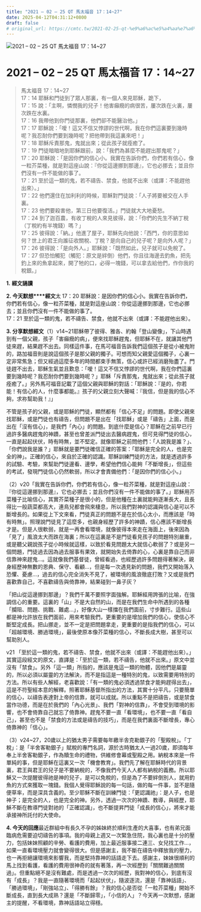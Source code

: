 ```yaml
---
title: "2021 – 02 – 25 QT 馬太福音 17：14~27"
date: 2025-04-12T04:31:12+0800
draft: false
# original_url: https://cmtc.tw/2021-02-25-qt-%e9%a6%ac%e5%a4%aa%e7%a6%8f%e9%9f%b3-17%ef%bc%9a1427
---
```


![2021 – 02 – 25 QT 馬太福音 17：14~27](/images/qt.jpg   "2021 – 02 – 25 QT 馬太福音 17：14~27")

# 2021 – 02 – 25 QT 馬太福音 17：14~27

> 馬太福音 17：14~27  
> 17：14 耶穌和門徒到了眾人那裏，有一個人來見耶穌，跪下，  
> 17：15 說：「主啊，憐憫我的兒子！他害癲癇的病很苦，屢次跌在火裏，屢次跌在水裏。  
> 17：16 我帶他到你門徒那裏，他們卻不能醫治他。」  
> 17：17 耶穌說：「噯！這又不信又悖謬的世代啊，我在你們這裏要到幾時呢？我忍耐你們要到幾時呢？把他帶到我這裏來吧！」  
> 17：18 耶穌斥責那鬼，鬼就出來；從此孩子就痊癒了。  
> 17：19 門徒暗暗地到耶穌跟前，說：「我們為甚麼不能趕出那鬼呢？」  
> 17：20 耶穌說：「是因你們的信心小。我實在告訴你們，你們若有信心，像一粒芥菜種，就是對這座山說：『你從這邊挪到那邊』，它也必挪去；並且你們沒有一件不能做的事了。  
> 17：21 至於這一類的鬼，若不禱告、禁食，他就不出來（或譯：不能趕他出來）。」  
> 17：22 他們還住在加利利的時候，耶穌對門徒說：「人子將要被交在人手裏。  
> 17：23 他們要殺害他，第三日他要復活。」門徒就大大地憂愁。  
> 17：24 到了迦百農，有收丁稅的人來見彼得，說：「你們的先生不納丁稅（丁稅約有半塊錢）嗎？」  
> 17：25 彼得說：「納。」他進了屋子，耶穌先向他說：「西門，你的意思如何？世上的君王向誰征收關稅、丁稅？是向自己的兒子呢？是向外人呢？」  
> 17：26 彼得說：「是向外人。」耶穌說：「既然如此，兒子就可以免稅了。  
> 17：27 但恐怕觸犯（觸犯：原文是絆倒）他們，你且往海邊去釣魚，把先釣上來的魚拿起來，開了牠的口，必得一塊錢，可以拿去給他們，作你我的稅銀。」

**1.** **經文誦讀**

**2. 今天默想****經文**太 17：20 耶穌說：是因你們的信心小。我實在告訴你們，你們若有信心，像一粒芥菜種，就是對這座山說：你從這邊挪到那邊，它也必挪去；並且你們沒有一件不能做的事了。  
17：21 至於這一類的鬼，若不禱告、禁食，他就不出來（或譯：不能趕他出來）。

**3. 分享默想經文**（1）v14~21耶穌帶了彼得、雅各、約翰「登山變像」，下山時遇到有一個父親，孩子「害癲癇的病」，便來找耶穌趕鬼，但耶穌不在，就讓其他門徒來趕，結果趕不出去。同樣這件事，在馬可福音告訴我們這個孩子是從小被鬼附的，路加福音則是說這個孩子是那父親的獨子。可想而知父親愛這個獨子，心裏一定非常焦急；但又經過這麼多年的時間都束手無策，信心或許已經消磨殆盡了。門徒趕不出去，耶穌生氣並且歎息：「噯！這又不信又悖謬的世代啊，我在你們這裏要到幾時呢？我忍耐你們要到幾時呢？」耶穌「斥責那鬼，鬼就出來；從此孩子就痊癒了。」另外馬可福音記載了這個父親與耶穌的對話：「耶穌說：『是的，你若能！有信心的人，什麼事都能。』孩子的父親立刻大聲喊：『我信，但是我的信心不夠，求祢幫助我！』」

不管是孩子的父親，或是耶穌的門徒，顯然都有「信心不足」的問題。即使父親來找耶穌，或是門徒也有禱告，但問題不是出在「找耶穌」或是「禱告」上面，而是出在「沒有信心」，是我們「內心」的問題。到底什麼是信心？耶穌在之前早已行過許多醫病趕鬼的神蹟，甚至也曾差派門徒出去醫病趕鬼，但可見得門徒的信心，一直是起起伏伏，時有時無，並不堅定。就像耶穌之前問他們：「人說我是誰？」、「你們說我是誰？」耶穌就是要門徒確信正確的答案：「耶穌是完全的人，也是完全的神」。正確的信心，來自於正確的認識。耶穌訓練門徒的方法，就是透過許多的試驗、考驗，來幫助門徒邊看、邊學，希望他們信心能夠「不斷增長」，但這些的考試，發現門徒信心仍然軟弱，所以才會責備他們：「是因你們的信心小。」

（2）v20「我實在告訴你們，你們若有信心，像一粒芥菜種，就是對這座山說：『你從這邊挪到那邊』，它也必挪去；並且你們沒有一件不能做的事了。」耶穌用芥菜種子比喻信心，其實芥菜種子是很小的，但是他種在土裏就能夠逐漸長大，且長得比一般蔬菜都高大，連鳥兒都會飛來棲息，所以我們對神的認識與信心是可以不斷增長的。如果從上下文來看，門徒真正的問題不是在於信心太小，而應該是「時有時無」。照理說門徒見了這麼多，也親身經歷了許多的神蹟，信心應該不斷增長才是。但是人很軟弱，就是一再會看環境，就像彼得本來走在海面上，後來因為「見了」風浪太大而跌在海裏；所以在這裏是不是門徒看見孩子的問題特別嚴重，或是聽父親說孩子從小時候就這樣，以致於看見問題太大就信心軟弱了？或是另一個問題，門徒過去因為過去服事有果效，就開始失去倚靠的心，心裏是靠自己而非信靠神來趕鬼…。這就像我們基督徒，曾經看過，也經歷過許多問題得著解決，親身經歷神無數的恩典、保守、看顧…，但是每一次遇見新的問題，我們又開始落入恐懼、憂慮…，過去的信心完全消失不見了，被環境的風浪徹底打敗？又或是我們喜歡靠自己，不喜歡禱告與倚靠神，結果碰到一鼻子灰？

「把山從這邊挪到那邊」？我們千萬不要照字面強解。耶穌經用誇張的比喻，在強調信心的重要。這裏的「山」不是大自然的山，而是在我們生命中所遇到的各種「攔阻、問題、挑戰、難處…」，好像大山一樣擋在我們面前，寸步難行。這些山都是神允許放在我們面前，用來考驗我們，更重要的是增加我們的信心，使信心不斷堅定成長。把山挪走，並不一定是把問題拿走，更重要的是指我們的信心，可以「超越環境、勝過環境」，最後使原本像芥菜種的信心，不斷長成大樹，甚至可以幫助別人。

v21 「至於這一類的鬼，若不禱告、禁食，他就不出來（或譯：不能趕他出來）。」其實這段經文的原文，直譯是：「至於這一類，若不禱告，他就不出來。」原文中並沒有「禁食」。另外「這一類」所指的，應該是鬼這一類的物體，因他們是屬靈的，所以必須以屬靈的方法解決，而不是指這是一種特別的鬼，以致需要用特別的方法。所以有些人解經，老喜歡說：「有一類的鬼必須透過禁食才能夠趕得出去」，這是不符聖經本意的解釋。照著耶穌基督所指出的方法，其實十分平凡，只要簡單的信心，以禱告表達對上帝的信靠，就可以成就。所以重點不是把禱告，或是禁食當作功德，而是在於我們的「內心光景」、我們「對神的信靠」，不會受到環境的影響，也不會倚靠自己就忘了倚靠神。趕鬼不要一直「看環境」，也不要一直「看自己」，甚至也不是「禁食的方法或是禱告的技巧」，而是在我們裏面不斷增長，專心倚靠神的「信心」。

（3）v24~27，20歲以上的猶太男子需要每年繳半舎克勒銀子的「聖殿稅」。「丁稅」：是「半舍客勒銀子」賦稅的專門名詞，源於古時猶太人一過20歲，即須每年奉上半舍客勒銀子，作為贖生命的禮物，供維修會幕或聖殿之用。納稅本來是一件單純的事，但是耶穌在這裏又一次「機會教育」。我們先了解在耶穌時代的背景裏，君王與君王的兒子是不要納稅的，不像我們今天人人都有納稅的義務。所以耶穌又一次提醒彼得祂是神的兒子，是可以免稅的，但是為了不要絆倒別人，就用釣魚的方式來獲取一塊錢。我個人覺得耶穌說的每一句話，做的每一件事，並不是隨便草率，而是深具含義的。至少耶穌不斷在訓練門徒：「更認識祂」：是人子，也是神子；是完全的人，也是完全的神。另外，透過一次次的神蹟、教導，與經歷，耶穌不斷在教導門徒對祂的「正確認識」，也不斷提昇門徒「成長的信心」，將來才能承接神所託付的大使命。

**4. 今天的回應**最近群組中有長久不孕的姊妹終於順利生產的大喜事，也有弟兄面臨病危需要迫切禱告的事項。我的母親上週又一次緊急住院，我心裏也是十分的壓力，包括妹妹照顧的辛勞、看護的費用，加上最近服事接二連三、女兒找工作…，如果一直看環境壓力就會變得很大。但是感謝主，我不斷在禱告中釋放我的壓力，也一再拒絕讓環境來影響我，而是堅持靠神的話語走下去。感謝主，妹妹很順利的馬上找到看護，看護的費用很神奇的就有著落，再一次經歷到「關關難過關關過」。但重點絕不是沒有難處，而是透過一次次的經歷，我對神的信心，到底有沒有「成長」？我是一直隨著環境而「起起伏伏」，隨波逐流，還是「靠神話語」、「勝過環境」，「剛強站立」、「得勝有餘」？我的信心是否從「一粒芥菜種」開始不斷成長，直到長大成熟？還是「不斷歸零」，「小信的人」？今天再一次默想，感謝主的提醒，不看環境，靠神話語站立得穩。